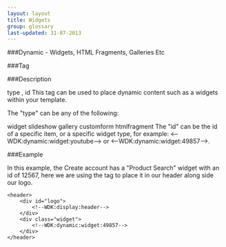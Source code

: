 ```yaml
---
layout: layout
title: Widgets
group: glossary
last-updated: 31-07-2013
---
```


###Dynamic - Widgets, HTML Fragments, Galleries Etc

###Tag

###Description

type , id 
This tag can be used to place dynamic content such as a widgets within your template.

The "type" can be any of the following:

widget
slideshow
gallery
customform
htmlfragment
The "id" can be the id of a specific item, or a specific widget type, for example: 
<--WDK:dynamic:widget:youtube--> or <--WDK:dynamic:widget:49857-->.

###Example

In this example, the Create account has a "Product Search" widget with an id of 12567, here we are using the tag to place it in our header along side our logo.

```
<header>
	<div id="logo">
		<!--WDK:display:header-->
	</div>
	<div class="widget">
		<!--WDK:dynamic:widget:49857-->
	</div>
</header>
```

